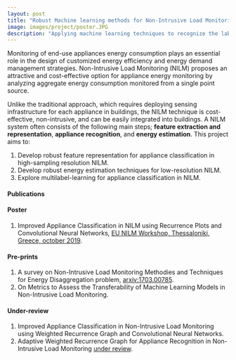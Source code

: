```yaml
---
layout: post
title: "Robust Machine learning methods for Non-Intrusive Load Monitoring (NILM)"
image: images/project/poster.JPG
description: "Applying machine learning techniques to recognize the labeled appliances and estimate their energy consumption once they are switched on"
---
```


Monitoring of end-use appliances energy consumption plays an essential role in the design of customized energy efficiency and energy demand management strategies. Non-Intrusive Load Monitoring (NILM) proposes an attractive and cost-effective option for appliance energy monitoring by analyzing aggregate energy consumption monitored from a single point source.

Unlike the traditional approach, which requires deploying sensing infrastructure for each appliance in buildings, the NILM technique is cost-effective, non-intrusive, and can be easily integrated into buildings. A NILM system often consists of the following main steps; **feature extraction and representation**, **appliance recognition**, and **energy estimation**. This project aims to:
1. Develop robust feature representation for appliance classification in high-sampling resolution NILM.
2. Develop robust energy estimation techniques for low-resolution NILM.
3. Explore multilabel-learning for appliance classification in NILM. 

#### Publications

#### Poster
1. Improved Appliance Classification in NILM using Recurrence Plots and Convolutional Neural Networks, [EU NILM Workshop, Thessaloniki, Greece, october 2019](http://www.nilm.eu/).
  
#### Pre-prints
1. A survey on Non-Intrusive Load Monitoring Methodies and Techniques for Energy Disaggregation problem, [arxiv:1703.00785](https://arxiv.org/abs/1703.00785).
2. On Metrics to Assess the Transferability of Machine Learning Models in Non-Intrusive Load Monitoring.

#### Under-review
1.  Improved Appliance Classification in  Non-Intrusive Load Monitoring using  Weighted Recurrence Graph and Convolutional Neural Networks.
2. Adaptive Weighted Recurrence Graph for Appliance Recognition in Non-Intrusive Load Monitoring [under review]().
   